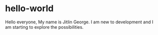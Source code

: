 # hello-world

Hello everyone,
My name is Jitlin George. I am new to development and I am starting to explore the possibilities. 

